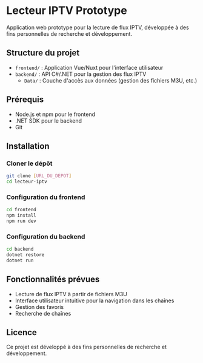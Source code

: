 # Lecteur IPTV Prototype

Application web prototype pour la lecture de flux IPTV, développée à des fins personnelles de recherche et développement.

## Structure du projet

- `frontend/` : Application Vue/Nuxt pour l'interface utilisateur
- `backend/` : API C#/.NET pour la gestion des flux IPTV
  - `Data/` : Couche d'accès aux données (gestion des fichiers M3U, etc.)

## Prérequis

- Node.js et npm pour le frontend
- .NET SDK pour le backend
- Git

## Installation

### Cloner le dépôt

```bash
git clone [URL_DU_DEPOT]
cd lecteur-iptv
```

### Configuration du frontend

```bash
cd frontend
npm install
npm run dev
```

### Configuration du backend

```bash
cd backend
dotnet restore
dotnet run
```

## Fonctionnalités prévues

- Lecture de flux IPTV à partir de fichiers M3U
- Interface utilisateur intuitive pour la navigation dans les chaînes
- Gestion des favoris
- Recherche de chaînes

## Licence

Ce projet est développé à des fins personnelles de recherche et développement.
